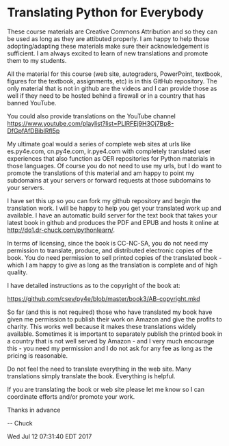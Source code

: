Translating Python for Everybody
================================

These course materials are Creative Commons Attribution and so they can be used
as long as they are attibuted properly.  I am happy to help those
adopting/adapting these materials make sure their acknowledgement is
sufficient.  I am always excited to learn of new translations and promote them
to my students.

All the material for this course (web site, autograders, PowerPoint, textbook, 
figures for the textbook, assignments, etc) is in this GitHub repository.  The
only material that is not in github are the videos and I can provide those as 
well if they need to be hosted behind a firewall or in a country that has banned 
YouTube.

You could also provide translations on the YouTube channel 
https://www.youtube.com/playlist?list=PLlRFEj9H3Oj7Bp8-DfGpfAfDBiblRfl5p

My ultimate goal would a series of complete web sites at urls like es.py4e.com, 
cn.py4e.com, ir.pye4.com with completely translated user experiences that also function
as OER repositories for Python materials in those languages.  Of course you do not
need to use my urls, but I do want to promote the translations of this material
and am happy to point my subdomains at your servers or forward requests at those
subdomains to your servers.

I have set this up so you can fork my github repository and begin the translation
work. I will be happy to help you get your translated work up and available.  I 
have an automatic build server for the text book that takes your latest book in 
github and produces the PDF and EPUB and hosts it online at 
http://do1.dr-chuck.com/pythonlearn/.

In terms of licensing, since the book is CC-NC-SA, you do not need
my permission to translate, produce, and distributed electronic copies 
of the book.  You do need permission to sell printed copies of the
translated book - which I am happy to give as long as the translation
is complete and of high quality.

I have detailed instructions as to the copyright of the book at:

https://github.com/csev/py4e/blob/master/book3/AB-copyright.mkd

So far (and this is not required) those who have translated my book have given
me permission to publish their work on Amazon and give the profits to charity.
This works well because it makes these translations widely available.  Sometimes
it is important to separately publish the printed book in a country that is not
well served by Amazon - and I very much encourage this - you need my permission
and I do not ask for any fee as long as the pricing is reasonable.

Do not feel the need to translate everything in the web site.  Many translations
simply translate the book.  Everything is helpful.

If you are translating the book or web site please let me know so I
can coordinate efforts and/or promote your work.

Thanks in advance

-- Chuck

Wed Jul 12 07:31:40 EDT 2017
